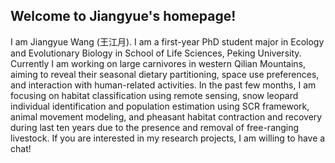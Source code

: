 ## Welcome to Jiangyue's homepage!
I am Jiangyue Wang (王江月). I am a first-year PhD student major in Ecology and Evolutionary Biology in School of Life Sciences, Peking University. 
Currently I am working on large carnivores in western Qilian Mountains, aiming to reveal their seasonal dietary partitioning, space use preferences, and interaction with human-related activities. In the past few months, I am focusing on habitat classification using remote sensing, snow leopard individual identification and population estimation using SCR framework, animal movement modeling, and pheasant habitat contraction and recovery during last ten years due to the presence and removal of free-ranging livestock. If you are interested in my research projects, I am willing to have a chat!
